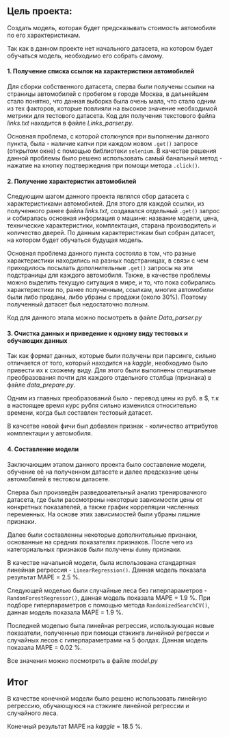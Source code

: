 ## Цель проекта:

Создать модель, которая будет предсказывать стоимость автомобиля по его характеристикам.

Так как в данном проекте нет начального датасета, на котором будет обучаться модель, необходимо его собрать самому.

#### 1. Получение списка ссылок на характеристики автомобилей

Для сборки собственного датасета, сперва были получены ссылки на страницы автомобилей с пробегом в городе Москва, в дальнейшем стало понятно, что данная выборка была очень мала, что стало одним из тех факторов, которые повлияли на высокое значение необходимой метрики для тестового датасета. Код для получения текстового файла _links.txt_ находится в файле _Links_parser.py_.

Основная проблема, с которой столкнулся при выполнении данного пункта, была - наличие капчи при каждом новом `.get()` запросе (открытом окне) с помощью библиотеки `selenium`. В качестве решения данной проблемы было решено использовать самый банальный метод - нажатие на кнопку подтвержедния при помощи метода `.click()`.

#### 2. Получение характеристик автомобилей

Следующим шагом данного проекта являлся сбор датасета с характеристиками автомобилей. Для этого для каждой ссылки, из полученного ранее файла _links.txt_, создавался отдельный `.get()` запрос и собиралась основная информация о машине: название модели, цена, технические характеристики, комплектация, старана производитель и количество дверей. По данным карактеристикам был собран датасет, на котором будет обучаться будущая модель.

Основная проблема данного пункта состояла в том, что разные характеристики находились на разных подстраницах, в связи с чем приходилось посылать дополнительные `.get()` запросы на эти подстраницы для каждого автомобиля. Также, в качестве проблемы можно выделить текущую ситуация в мире, и то, что пока собирались характеристики по, ранее полученным, ссылкам, многие автомобили были либо проданы, либо убраны с продажи (около 30%). Поэтому полученный датасет был недостаточно полным.

Код для данного этапа можно посмотреть в файле _Data_parser.py_

#### 3. Очистка данных и приведение к одному виду тестовых и обучающих данных

Так как формат данных, которые были получены при парсинге, сильно отличается от того, который находится на _kaggle_, необходимо было привести их к схожему виду. Для этого были выполнены специальные преобразования почти для каждого отдельного столбца (признака) в файле _data_prepare.py_.

Одним из главных преобразований было - перевод цены из руб. в $, т.к в настоящее время курс рубля сильно изменился относительно времени, когда был составлен тестовый датасет.

В качсетве новой фичи был добавлен признак - количество аттрибутов комплектации у автомобиля.

#### 4. Составление модели

Заключающим этапом данного проекта было составление модели, обучение её на полученном датасете и далее предсказние цены автомобилей в тестовом датасете.

Сперва был произведён разведовательный анализ тренировачного датасета, где были рассмотрены некоторые зависимости цены от конкретных показателей, а также график корреляции численных переменных. На основе этих зависимостей были убраны лишние признаки.

Далее были составленны некоторые дополнительные признаки, основанные на средних показателях признаков. После чего из категориальных признаков были получены `dummy` признаки.

В качестве начальной модели, была использована стандартная линейная регрессия - `LinearRegression()`. Данная модель показала результат MAPE = 2.5 %.

Следующей моделью были случайные леса без гиперпараметров - `RandomForestRegressor()`, данная модель показала MAPE = 1.9 %. При подборе гиперпараметров с помощью метода `RandomizedSearchCV()`, данная модель показала MAPE = 1.9 %.

Последней моделью была линейная регрессия, использующая новые показатели, полученные при помощи стэкинга линейной регресси и случайных лесов с гиперпараметрами на 5 фолдах. Данная модель показала MAPE = 0.02 %.

Все значения можно посмотреть в файле _model.py_

## Итог

В качестве конечной модели было решено использовать линейную регрессию, обучающуюся на стэкинге линейной регрессии и случайного леса.

Конечный результат MAPE на _kaggle_ = 18.5 %.
